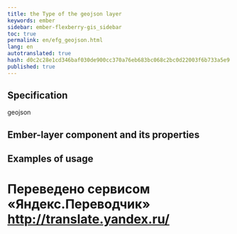 ```yaml
--- 
title: the Type of the geojson layer 
keywords: ember 
sidebar: ember-flexberry-gis_sidebar 
toc: true 
permalink: en/efg_geojson.html 
lang: en 
autotranslated: true 
hash: d0c2c28e1cd346baf030de900cc370a76eb683bc068c2bc0d22003f6b733a5e9 
published: true 
--- 
```


## Specification 

geojson 

## Ember-layer component and its properties 

## Examples of usage 



 # Переведено сервисом «Яндекс.Переводчик» http://translate.yandex.ru/